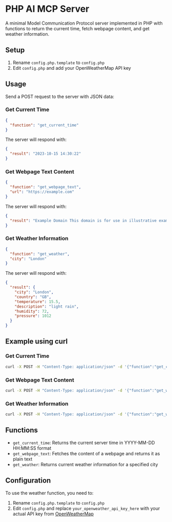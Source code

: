 # PHP AI MCP Server

A minimal Model Communication Protocol server implemented in PHP with functions to return the current time, fetch webpage content, and get weather information.

## Setup

1. Rename `config.php.template` to `config.php`
2. Edit `config.php` and add your OpenWeatherMap API key

## Usage

Send a POST request to the server with JSON data:

### Get Current Time
```json
{
  "function": "get_current_time"
}
```

The server will respond with:

```json
{
  "result": "2023-10-15 14:30:22"
}
```

### Get Webpage Text Content
```json
{
  "function": "get_webpage_text",
  "url": "https://example.com"
}
```

The server will respond with:

```json
{
  "result": "Example Domain This domain is for use in illustrative examples in documents..."
}
```

### Get Weather Information
```json
{
  "function": "get_weather",
  "city": "London"
}
```

The server will respond with:

```json
{
  "result": {
    "city": "London",
    "country": "GB",
    "temperature": 15.5,
    "description": "light rain",
    "humidity": 72,
    "pressure": 1012
  }
}
```

## Example using curl

### Get Current Time
```bash
curl -X POST -H "Content-Type: application/json" -d '{"function":"get_current_time"}' http://localhost/
```

### Get Webpage Text Content
```bash
curl -X POST -H "Content-Type: application/json" -d '{"function":"get_webpage_text","url":"https://example.com"}' http://localhost/
```

### Get Weather Information
```bash
curl -X POST -H "Content-Type: application/json" -d '{"function":"get_weather","city":"London"}' http://localhost/
```

## Functions

- `get_current_time`: Returns the current server time in YYYY-MM-DD HH:MM:SS format
- `get_webpage_text`: Fetches the content of a webpage and returns it as plain text
- `get_weather`: Returns current weather information for a specified city

## Configuration

To use the weather function, you need to:

1. Rename `config.php.template` to `config.php`
2. Edit `config.php` and replace `your_openweather_api_key_here` with your actual API key from [OpenWeatherMap](https://openweathermap.org/api)
